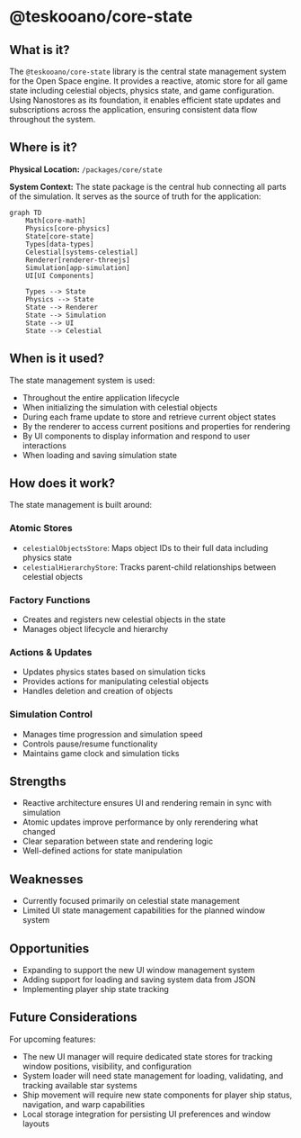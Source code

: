 # @teskooano/core-state

## What is it?
The `@teskooano/core-state` library is the central state management system for the Open Space engine. It provides a reactive, atomic store for all game state including celestial objects, physics state, and game configuration. Using Nanostores as its foundation, it enables efficient state updates and subscriptions across the application, ensuring consistent data flow throughout the system.

## Where is it?
**Physical Location:** `/packages/core/state`

**System Context:** The state package is the central hub connecting all parts of the simulation. It serves as the source of truth for the application:

```mermaid
graph TD
    Math[core-math]
    Physics[core-physics]
    State[core-state]
    Types[data-types]
    Celestial[systems-celestial]
    Renderer[renderer-threejs]
    Simulation[app-simulation]
    UI[UI Components]
    
    Types --> State
    Physics --> State
    State --> Renderer
    State --> Simulation
    State --> UI
    State --> Celestial
```

## When is it used?
The state management system is used:
- Throughout the entire application lifecycle
- When initializing the simulation with celestial objects
- During each frame update to store and retrieve current object states
- By the renderer to access current positions and properties for rendering
- By UI components to display information and respond to user interactions
- When loading and saving simulation state

## How does it work?
The state management is built around:

### Atomic Stores
- `celestialObjectsStore`: Maps object IDs to their full data including physics state
- `celestialHierarchyStore`: Tracks parent-child relationships between celestial objects

### Factory Functions
- Creates and registers new celestial objects in the state
- Manages object lifecycle and hierarchy

### Actions & Updates
- Updates physics states based on simulation ticks
- Provides actions for manipulating celestial objects
- Handles deletion and creation of objects

### Simulation Control
- Manages time progression and simulation speed
- Controls pause/resume functionality
- Maintains game clock and simulation ticks

## Strengths
- Reactive architecture ensures UI and rendering remain in sync with simulation
- Atomic updates improve performance by only rerendering what changed
- Clear separation between state and rendering logic
- Well-defined actions for state manipulation

## Weaknesses
- Currently focused primarily on celestial state management
- Limited UI state management capabilities for the planned window system

## Opportunities
- Expanding to support the new UI window management system
- Adding support for loading and saving system data from JSON
- Implementing player ship state tracking

## Future Considerations
For upcoming features:
- The new UI manager will require dedicated state stores for tracking window positions, visibility, and configuration
- System loader will need state management for loading, validating, and tracking available star systems
- Ship movement will require new state components for player ship status, navigation, and warp capabilities
- Local storage integration for persisting UI preferences and window layouts 